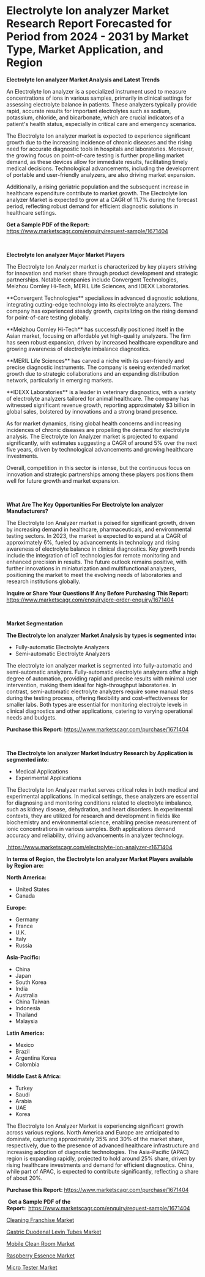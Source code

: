 <p><h1>Electrolyte Ion analyzer Market Research Report Forecasted for Period from 2024 -  2031 by Market Type, Market Application, and Region</h1></p><p><strong>Electrolyte Ion analyzer Market Analysis and Latest Trends</strong></p>
<p><p>An Electrolyte Ion analyzer is a specialized instrument used to measure concentrations of ions in various samples, primarily in clinical settings for assessing electrolyte balance in patients. These analyzers typically provide rapid, accurate results for important electrolytes such as sodium, potassium, chloride, and bicarbonate, which are crucial indicators of a patient's health status, especially in critical care and emergency scenarios.</p><p>The Electrolyte Ion analyzer market is expected to experience significant growth due to the increasing incidence of chronic diseases and the rising need for accurate diagnostic tools in hospitals and laboratories. Moreover, the growing focus on point-of-care testing is further propelling market demand, as these devices allow for immediate results, facilitating timely medical decisions. Technological advancements, including the development of portable and user-friendly analyzers, are also driving market expansion.</p><p>Additionally, a rising geriatric population and the subsequent increase in healthcare expenditure contribute to market growth. The Electrolyte Ion analyzer Market is expected to grow at a CAGR of 11.7% during the forecast period, reflecting robust demand for efficient diagnostic solutions in healthcare settings.</p></p>
<p><strong>Get a Sample PDF of the Report:&nbsp;</strong> <a href="https://www.marketscagr.com/enquiry/request-sample/1671404?utm_campaign=1126&utm_medium=2&utm_source=Github&utm_content=ia&utm_term=10102024&utm_id=electrolyte-ion-analyzer">https://www.marketscagr.com/enquiry/request-sample/1671404</a></p>
<p>&nbsp;</p>
<p><strong>Electrolyte Ion analyzer Major Market Players</strong></p>
<p><p>The Electrolyte Ion Analyzer market is characterized by key players striving for innovation and market share through product development and strategic partnerships. Notable companies include Convergent Technologies, Meizhou Cornley Hi-Tech, MERIL Life Sciences, and IDEXX Laboratories. </p><p>**Convergent Technologies** specializes in advanced diagnostic solutions, integrating cutting-edge technology into its electrolyte analyzers. The company has experienced steady growth, capitalizing on the rising demand for point-of-care testing globally. </p><p>**Meizhou Cornley Hi-Tech** has successfully positioned itself in the Asian market, focusing on affordable yet high-quality analyzers. The firm has seen robust expansion, driven by increased healthcare expenditure and growing awareness of electrolyte imbalance diagnostics.</p><p>**MERIL Life Sciences** has carved a niche with its user-friendly and precise diagnostic instruments. The company is seeing extended market growth due to strategic collaborations and an expanding distribution network, particularly in emerging markets.</p><p>**IDEXX Laboratories** is a leader in veterinary diagnostics, with a variety of electrolyte analyzers tailored for animal healthcare. The company has witnessed significant revenue growth, reporting approximately $3 billion in global sales, bolstered by innovations and a strong brand presence.</p><p>As for market dynamics, rising global health concerns and increasing incidences of chronic diseases are propelling the demand for electrolyte analysis. The Electrolyte Ion Analyzer market is projected to expand significantly, with estimates suggesting a CAGR of around 5% over the next five years, driven by technological advancements and growing healthcare investments.</p><p>Overall, competition in this sector is intense, but the continuous focus on innovation and strategic partnerships among these players positions them well for future growth and market expansion.</p></p>
<p>&nbsp;</p>
<p><strong>What Are The Key Opportunities For Electrolyte Ion analyzer Manufacturers?</strong></p>
<p><p>The Electrolyte Ion Analyzer market is poised for significant growth, driven by increasing demand in healthcare, pharmaceuticals, and environmental testing sectors. In 2023, the market is expected to expand at a CAGR of approximately 6%, fueled by advancements in technology and rising awareness of electrolyte balance in clinical diagnostics. Key growth trends include the integration of IoT technologies for remote monitoring and enhanced precision in results. The future outlook remains positive, with further innovations in miniaturization and multifunctional analyzers, positioning the market to meet the evolving needs of laboratories and research institutions globally.</p></p>
<p><strong>Inquire or Share Your Questions If Any Before Purchasing This Report:</strong> <a href="https://www.marketscagr.com/enquiry/pre-order-enquiry/1671404?utm_campaign=1126&utm_medium=2&utm_source=Github&utm_content=ia&utm_term=10102024&utm_id=electrolyte-ion-analyzer">https://www.marketscagr.com/enquiry/pre-order-enquiry/1671404</a></p>
<p>&nbsp;</p>
<p><strong>Market Segmentation</strong></p>
<p><strong>The Electrolyte Ion analyzer Market Analysis by types is segmented into:</strong></p>
<p><ul><li>Fully-automatic Electrolyte Analyzers</li><li>Semi-automatic Electrolyte Analyzers</li></ul></p>
<p><p>The electrolyte ion analyzer market is segmented into fully-automatic and semi-automatic analyzers. Fully-automatic electrolyte analyzers offer a high degree of automation, providing rapid and precise results with minimal user intervention, making them ideal for high-throughput laboratories. In contrast, semi-automatic electrolyte analyzers require some manual steps during the testing process, offering flexibility and cost-effectiveness for smaller labs. Both types are essential for monitoring electrolyte levels in clinical diagnostics and other applications, catering to varying operational needs and budgets.</p></p>
<p><strong>Purchase this Report:&nbsp;</strong><a href="https://www.marketscagr.com/purchase/1671404?utm_campaign=1126&utm_medium=2&utm_source=Github&utm_content=ia&utm_term=10102024&utm_id=electrolyte-ion-analyzer">https://www.marketscagr.com/purchase/1671404</a></p>
<p>&nbsp;</p>
<p><strong>The Electrolyte Ion analyzer Market Industry Research by Application is segmented into:</strong></p>
<p><ul><li>Medical Applications</li><li>Experimental Applications</li></ul></p>
<p><p>The Electrolyte Ion Analyzer market serves critical roles in both medical and experimental applications. In medical settings, these analyzers are essential for diagnosing and monitoring conditions related to electrolyte imbalance, such as kidney disease, dehydration, and heart disorders. In experimental contexts, they are utilized for research and development in fields like biochemistry and environmental science, enabling precise measurement of ionic concentrations in various samples. Both applications demand accuracy and reliability, driving advancements in analyzer technology.</p></p>
<p><a href="https://www.marketscagr.com/electrolyte-ion-analyzer-r1671404?utm_campaign=1126&utm_medium=2&utm_source=Github&utm_content=ia&utm_term=10102024&utm_id=electrolyte-ion-analyzer">&nbsp;https://www.marketscagr.com/electrolyte-ion-analyzer-r1671404</a></p>
<p><strong>In terms of Region, the Electrolyte Ion analyzer Market Players available by Region are:</strong></p>
<p>
    <p> <strong> North America: </strong>
        <ul>
            <li>United States</li>
            <li>Canada</li>
        </ul>
        </p> 
    <p> <strong> Europe: </strong>
        <ul>
            <li>Germany</li>
            <li>France</li>
            <li>U.K.</li>
            <li>Italy</li>
            <li>Russia</li>
        </ul>
        </p> 
    <p> <strong> Asia-Pacific: </strong>
        <ul>
            <li>China</li>
            <li>Japan</li>
            <li>South Korea</li>
            <li>India</li>
            <li>Australia</li>
            <li>China Taiwan</li>
            <li>Indonesia</li>
            <li>Thailand</li>
            <li>Malaysia</li>
        </ul>
        </p> 
    <p> <strong> Latin America: </strong>
        <ul>
            <li>Mexico</li>
            <li>Brazil</li>
            <li>Argentina Korea</li>
            <li>Colombia</li>
        </ul>
        </p> 
    <p> <strong> Middle East & Africa: </strong>
        <ul>
            <li>Turkey</li>
            <li>Saudi</li>
            <li>Arabia</li>
            <li>UAE</li>
            <li>Korea</li>
        </ul>
    </p>
    </p>
<p><p>The Electrolyte Ion Analyzer Market is experiencing significant growth across various regions. North America and Europe are anticipated to dominate, capturing approximately 35% and 30% of the market share, respectively, due to the presence of advanced healthcare infrastructure and increasing adoption of diagnostic technologies. The Asia-Pacific (APAC) region is expanding rapidly, projected to hold around 25% share, driven by rising healthcare investments and demand for efficient diagnostics. China, while part of APAC, is expected to contribute significantly, reflecting a share of about 20%.</p></p>
<p><strong>Purchase this Report: </strong><a href="https://www.marketscagr.com/purchase/1671404?utm_campaign=1126&utm_medium=2&utm_source=Github&utm_content=ia&utm_term=10102024&utm_id=electrolyte-ion-analyzer">https://www.marketscagr.com/purchase/1671404</a></p>
<p>&nbsp;<strong>Get a Sample PDF of the Report:&nbsp;&nbsp;</strong><a href="https://www.marketscagr.com/enquiry/request-sample/1671404?utm_campaign=1126&utm_medium=2&utm_source=Github&utm_content=ia&utm_term=10102024&utm_id=electrolyte-ion-analyzer">https://www.marketscagr.com/enquiry/request-sample/1671404</a></p>
<p><strong></strong></p>
<p><p><a href="https://www.linkedin.com/pulse/cleaning-franchise-market-global-insights-sales-trends-2024-dpqme?utm_campaign=1126&utm_medium=2&utm_source=Github&utm_content=ia&utm_term=10102024&utm_id=electrolyte-ion-analyzer">Cleaning Franchise Market</a></p><p><a href="https://github.com/gdfhhhj/Market-Research-Report-List-6/blob/main/gastric-duodenal-levin-tubes-market.md?utm_campaign=1126&utm_medium=2&utm_source=Github&utm_content=ia&utm_term=10102024&utm_id=electrolyte-ion-analyzer">Gastric Duodenal Levin Tubes Market</a></p><p><a href="https://www.linkedin.com/pulse/unlocking-growth-potential-strategic-analysis-mobile-clean-room-3vmrc?utm_campaign=1126&utm_medium=2&utm_source=Github&utm_content=ia&utm_term=10102024&utm_id=electrolyte-ion-analyzer">Mobile Clean Room Market</a></p><p><a href="https://issuu.com/reportprime-2/docs/raspberry-essence-market-size-2030._8400cb1d70d77f?utm_campaign=1126&utm_medium=2&utm_source=Github&utm_content=ia&utm_term=10102024&utm_id=electrolyte-ion-analyzer">Raspberry Essence Market</a></p><p><a href="https://www.linkedin.com/pulse/micro-tester-market-global-share-ranking-overall-sales-demand-ej6sc?utm_campaign=1126&utm_medium=2&utm_source=Github&utm_content=ia&utm_term=10102024&utm_id=electrolyte-ion-analyzer">Micro Tester Market</a></p></p>